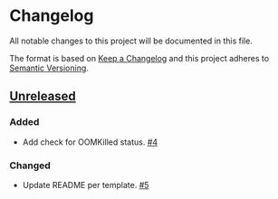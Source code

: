 # Changelog

All notable changes to this project will be documented in this file.

The format is based on [Keep a Changelog](http://keepachangelog.com/)
and this project adheres to [Semantic Versioning](http://semver.org/).

## [Unreleased](https://github.com/atomist-skills/kubernetes-pod-health-skill/tree/HEAD)

### Added

-   Add check for OOMKilled status. [#4](https://github.com/atomist-skills/kubernetes-pod-health-skill/issues/4)

### Changed

-   Update README per template. [#5](https://github.com/atomist-skills/kubernetes-pod-health-skill/issues/5)
